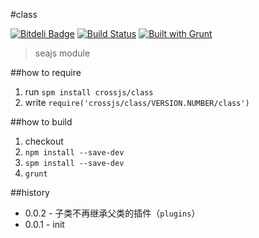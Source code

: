 #class

[![Bitdeli Badge](https://d2weczhvl823v0.cloudfront.net/crossjs/class/trend.png)](https://bitdeli.com/free "Bitdeli Badge")
[![Build Status](https://api.travis-ci.org/crossjs/class.png?branch=master)](http://travis-ci.org/crossjs/class)
[![Built with Grunt](https://cdn.gruntjs.com/builtwith.png)](http://gruntjs.com/)

 > seajs module

##how to require
1. run `spm install crossjs/class`
1. write `require('crossjs/class/VERSION.NUMBER/class')`

##how to build
1. checkout
1. `npm install --save-dev`
1. `spm install --save-dev`
1. `grunt`

##history

- 0.0.2 - 子类不再继承父类的插件（`plugins`）
- 0.0.1 - init
